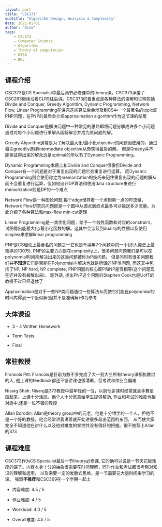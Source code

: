 ```yaml
---
layout: post
title: "CSC373"
subtitle: "Algorithm Design, Analysis & Complexity"
date: 2021-01-01
author: "Dino"
tags:
    - CSC373
    - Computer Science
    - Algorithm
    - Theory of computation
    - UTSG
    - BR5
---
```

## 课程介绍
CSC373是CS Specialist中最后两节必修课中的theory课。CSC373承接了CSC263继续沿着CLRS往后讲。CSC373的着重点是各种算法的讲解和证明包括Divide and Conquer, Greedy Algorithm, 
Dynamic Programming, Network Flow, Linear Programming在讲完这些算法后会涉及到CS中一个最著名的topic即PNP问题，在PNP的最后会介绍approximation algorithm作为这节课的结尾

Divide and Conquer是解决问题中一种常见的思路即将问题分解成许多个小问题通过对每个小问题进行求解从而将解合并成为原问题的解。

Greedy Algorithm通常是为了解决最大化/最小化objective的问题而使用的，通过每次greedily选择intermediate objective从而获得最后的解。 但是Greedy并不能保证得出来的解永远是optimal的所以有了Dynamic Programming。

Dynamic Programming本质上和Divide and Conquer很像但Divide and Conquer有一个问题是对于重复出现的问题它会重复进行运算，
而Dynamic Programming则会使用称之为memorization的技巧来记住重复出现的问题的解从而不会重复进行运算，但如何设计DP算法和使用data structure来进行memorization则是DP的一个难点

Network Flow是一种图论问题,每个edge储存着一个点到另一点的可流量，Network Flow研究的问题即是一个图中从源点到终点最多可以输送多少流量。为此介绍了各种算法和max-flow min-cut定理

Linear Programming是一类优化问题，给予一个线性函数和对应的constraint，试图得出能最大化/最小化函数的解。这其中会涉及到duality的性质以及使用simplex来求解linear 
programming

PNP是CS理论上最著名的问题之一它也是千禧年7个问题中的一个(即人类史上最难挣的100万), PNP的主要方向是在complexity上，很多问题问题我们是可以在polynomial时间能解决出来的这类问题被称为P类问题，
但是同时有很多问题我们并**不知道**它们是否能在Polynomial内解决也就是所谓的NP类问题, 而这其中包括了NP, NP hard, NP complete, PNP问题的核心即P和NP是否相等(这个问题现在还并没有被解出来)。
题外话, 提出PNP这个问题的Stephen Cook也是UofT的教授不过已经退休了

Approximation是对于一些NP类问题通过一些算法从而使它们能在polynomial的时间内得到一个近似解(但并不是准确解)作为参考

## 大体课设
- 3 - 4 Written Homework

- Term Tests

- Final

## 常驻教授
Francois Pitt: Francois是目前为数不多完成了大一到大三所有theory课都执教过的人, 他上课的feedback都还不错讲课也很清晰，但考试和作业会偏难

Nisarg Shah: Nisarg是373教授中最年轻的一位，以前他讲课时经常就会手舞足蹈起来，上课十分活跃。他个人十分愿意给学生提供帮助, 作业和考试的难度也相对适中,还是一位不错的教授

Allan Borodin: Allan是theory group中的元老，他是十分博学的一个人，但他不是一个好的教授，他会经常讲着讲着就开始讲很多超出范围的东西，
从而使大家完全不知道他在讲什么以及他对难度的掌控并没有很好的把握。很不推荐上Allan的373

## 课程难度
CSC373作为CS Specialist最后一节theory必修课, 它的确可以说是一节天花板难度的课了。内容本身十分的抽象很需要花时间理解，同时作业和考试都很考察对知识的理解和运用，
以及需要一定的发散式思维。是一节需要花大量时间来学习的课。 强烈**不推荐**和CSC369在一个学期一起上
- 内容难度: 4.5 / 5

- 作业难度: 4 / 5

- Workload: 4.0 / 5

- Overall难度: 4.5 / 5
